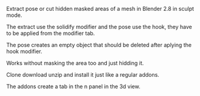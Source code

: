 
Extract pose or cut hidden masked areas of a mesh in Blender 2.8 in sculpt mode.

The extract use the solidify modifier and the pose use the hook, they have to be applied from the modifier tab. 

The pose creates an empty object that should be deleted after aplying the hook modifier.

Works without masking the area too and just hidding it.

Clone download unzip and install it just like a regular addons.

The addons create a tab in the n panel in the 3d view.
